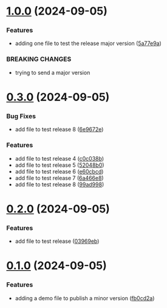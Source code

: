 # [1.0.0](https://github.com/hijuliancode/test-eleavation-package/compare/v0.3.0...v1.0.0) (2024-09-05)


### Features

* adding one file to test the release major version ([5a77e9a](https://github.com/hijuliancode/test-eleavation-package/commit/5a77e9ab4173efbfc5dc03c762acbf0b484e10bf))


### BREAKING CHANGES

* trying to send a major version

# [0.3.0](https://github.com/hijuliancode/test-eleavation-package/compare/v0.2.0...v0.3.0) (2024-09-05)


### Bug Fixes

* add file to test release 8 ([6e9672e](https://github.com/hijuliancode/test-eleavation-package/commit/6e9672efbba5abaf059fd59935aab6931b99bd87))


### Features

* add file to test release 4 ([c0c038b](https://github.com/hijuliancode/test-eleavation-package/commit/c0c038b12cda492283d58adc06683d78770f83ca))
* add file to test release 5 ([52048b0](https://github.com/hijuliancode/test-eleavation-package/commit/52048b0fceb1e2f2a7ab64ba6ee5d485e012748e))
* add file to test release 6 ([e60cbcd](https://github.com/hijuliancode/test-eleavation-package/commit/e60cbcd579b0c5fdd8767b722ffcddfe2f28fe5a))
* add file to test release 7 ([6a466e8](https://github.com/hijuliancode/test-eleavation-package/commit/6a466e8fb209d523bae7311c97b48d334fa17656))
* add file to test release 8 ([99ad998](https://github.com/hijuliancode/test-eleavation-package/commit/99ad9983eaca75237992be149cdb356e07652599))

# [0.2.0](https://github.com/hijuliancode/test-eleavation-package/compare/v0.1.0...v0.2.0) (2024-09-05)


### Features

* add file to test release ([03969eb](https://github.com/hijuliancode/test-eleavation-package/commit/03969eba273ca6ba138905d5727b1d1aadbd1c93))

# [0.1.0](https://github.com/hijuliancode/test-eleavation-package/compare/v0.0.0...v0.1.0) (2024-09-05)


### Features

* adding a demo file to publish a minor version ([fb0cd2a](https://github.com/hijuliancode/test-eleavation-package/commit/fb0cd2a564bb5da6a302fcd8a7e51f05b7caade1))
